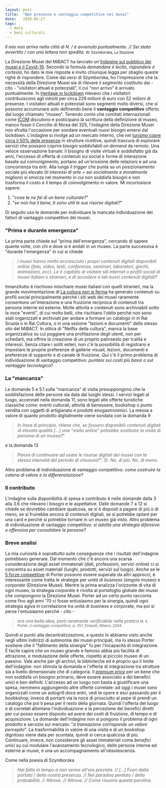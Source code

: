 ```yaml
---
layout: post
title:  "Non presenze e vantaggio competitivo nei musei"
date:   2020-05-27
tags:
  - data
  - beni culturali
---
```


*Il mio non arrivo nella città di N. / è avvenuto puntualmente. // Sei stato avvertito / con una lettera non spedita.*
<small>W. Szymborska, La Stazione</small>

La Direzione Musei del MiBACT ha lanciato un'[Indagine sul pubblico dei musei e il Covid-19](https://docs.google.com/forms/d/e/1FAIpQLSe7v3LuzkgMXFB4zLF3H6JB1_opp8U807fGm3op6VEsIlC9fQ/viewform). Secondo la formula *domandare è lecito, rispondere è cortesia*, ho dato le mie risposte e invito chiunque legga per sbaglio queste righe di rispondere. Come dai versi di Szymborska, ho l'impressione che la necessità della Direzione Musei sia di rilevare il *segmento* costituito dai - cito -  "visitatori attuali e potenziali", il cui "non arrivo" è arrivato puntualmente. In [Heritage in lockdown](https://doi.org/10.5281/zenodo.3743482) rilevavo che i visitatori contribuiscono agli introiti per circa 229 milioni di euro con 52 milioni di presenze. I visitatori attuali e potenziali sono segmenti molto diversi, che si possono accumunare solo definendo bene il **vantaggio competitivo** offerto dal luogo chiamato "museo". Tenendo conto che comitati internazionali come [ICOM](https://icom.museum/en/) discutono e posticipano la scrittura della definizione di museo, manco fosse il Concilio di Nicea del 325, l'indagine della Direzione Musei non sfrutta l'occasione per sondare eventuali nuovi bisogni emersi dal lockdown. L'indagine si rivolge ad un mercato interno, che nel [turismo copre circa il 50% delle presenze](https://blog.mutantestate.io/turismo-e-produzione/) in strutture ricettive, quindi trascura di esplorare servizi che possano coprire bisogni soddisfabili *on demand* da remoto. Una veloce osservazione banale: il bisogno di visite virtuali è soddisfatto già da anni, l'eccesso di offerta di contenuti sui social e forme di interazione basate sul coinvolgimento, portano ad un'erosione delle relazioni e ad una concorrenza tra enti. Alla lunga il *trigger* che punta su un posizionamento sociale più elevato (*ti interessi di arte = sei socialmente e moralmente migliore*) si smorza nel momento in cui non soddisfa bisogni e non trasforma il costo e il tempo di coinvolgimento in valore. Mi incuriosisce sapere:

1. "*cosa te ne fai di un bene culturale?*"
2. "*se non hai il bene, ti sono utili le sue risorse digitali?*"

Di seguito uso le domande per individuare la mancata individuazione dei fattori di vantaggio competitivo dei musei.

### "Prima e durante emergenza"
La prima parte chiede sul "prima dell'emergenza", cercando di sapere quante volte, con chi e dove si è andati in un museo. La parte successiva è "durante l'emergenza" in cui si chiede

> *i musei hanno molto accresciuto i propri contenuti digitali disponibili online (foto, video, testi, conferenze, seminari, laboratori, giochi, animazioni, ecc). Le è capitato di visitare siti internet o profili social di musei italiani o stranieri, e di accedere a tali nuovi contenuti digitali?*

Innanzitutto è rischioso mischiare musei italiani con quelli stranieri, ma la grande movimentazione di [La cultura non si ferma](www.beniculturali.it/laculturanonsiferma) ha generato contenuti su profili social principalmente perché i siti web dei musei raramente consentono un'interazione e una fruizione reciproca di contenuti tra persone interne ed esterne. Molte attività e contenuti sono archiviabili sotto la voce "eventi", di cui molto belli, che rischiano l'oblio perché non sono stati organizzati e archiviati per andare a formare un catalogo in in Rai Scuola o in Rai Cultura, o in una sezione "lezioni e documenti" dello stesso sito del MiBACT. In ottica di "Netflix della cultura", manca la base organizzativa su cui poggiare una profilazione degli utenti, non per schedarli, ma offrire la creazione di un proprio palinsesto per lcalità e interessi. Senza citare i soliti esteri, non c'è la possibilità di registrarsi e impostare le proprie preferenze di gallerie visuali, lezioni, documenti e preferenze di supporto e di canale di fruizione. Qui c'è il primo problema di individuazione di vantaggio competitivo: *puntare sui costi più bassi o sul vantaggio tecnologico*?

### La "mancanza"
Le domande 5 e 5.1 sulla "mancanza" di visita presuppongono che la soddisfazione delle persone sia data dai luoghi stessi. I servizi legati al luogo, accennati nella domanda 11, sono legati alle offerte turistiche classiche come: eventi culturali, attività di benessere, bookshop o punto vendita con oggetti di artigianato e prodotti enogastronimici. La messa a valore di quanto prodotto digitalmente viene sondata con la domanda 9

> *In linea di principio, ritiene che, se fossero disponibili contenuti digitali di elevata qualità [...] una "visita online" potrebbe sostituire la visita di persona di un museo?*"

e la domanda 13

> *Pensa di continuare ad usare le risorse digitali dei musei con la stessa intensità del periodo di chiusura?*". *Sì*. *No, di più*. *No, di meno*.

Altro problema di individuazione di vantaggio competitivo: *come costruire la catena di valore e la differenziazione?*

### Il contributo
L'indagine sulla disponibilità di spesa e contributo è nelle domande dalla 3 alla 3.6 che rilevano i bisogni e le aspettative. Dalle domande 7 a 12 si chiede se dovrebbe cambiare qualcosa, se si è disposti a pagare di più o di meno, se si fruirebbe ancora di contenuti digitali, se si potrebbe optare per una card e perché si potrebbe tornare in un museo già visto. Altro problema di individuazione di vantaggio competitivo: *si adotta una strategia difensiva o offensiva per consolidare le persone?*

### Breve analisi
La mia curiosità è soprattutto sulle conseguenze che i risultati dell'indagine potrebbero generare. Dal momento che c'è ancora una scarsa considerazione degli asset immateriali (dati, professioni, servizi online) ci si concentra su asset materiali (luoghi, prodotti, servizi sul luogo). Anche se le [5 forze competitive](https://it.wikipedia.org/wiki/Modello_delle_cinque_forze_competitive_di_Porter) di Porter possono essere superate da altri approcci, è interessante come tratta le strategie per *unità di business* (singolo museo) e *corporate* (Direzione Musei). Mentre la prima analizza l'orizzonte di vita di ogni museo, la strategia *corporate* è rivolta al portafoglio globale dei musei che compongono la Direzione Musei. Porter ad un certo punto racconta come fino agli anni '70 ci fosse entusiasmo per la sinergia, quindi ogni strategia agiva in correlazione tra unità di business e corporate, ma poi si perse l'entusiasmo perché - cito -

> *era una bella idea, però raramente verificabile nella pratica* <small>M. E. Porter, *Il vantaggio competitivo*, p. 357, Einaudi, Milano, 2004</small>

Quindi si puntò alla decentralizzazione, e questo lo abbiamo visto anche negli ultimi indirizzi di autonomia dei musei principali, ma lo stesso Porter sostiene che il "fallimento della sinergia" fu per l'incapacità di integrazione. È facile capire che un museo grande e famoso abbia più facilità di attrazione, e modulazione delle offerte, rispetto al piccolo museo di un paesino. Vale anche per gli archivi, le biblioteche ed è proprio qui il limite dell'indagine: non stimola la domanda e l'offerta di integrazione tra strutture sia a livello dimensionale che di categoria. Il *[premium price](https://en.wikipedia.org/wiki/Premium_pricing)* per un bene che non soddisfa un bisogno primario, deve essere associato a dei benefici unici e ben definiti. L'accesso ad un luogo non basta a giustificare una spesa, nemmeno aggiungendo altre offerte correlate: ad oggi i musei sono organizzati come un autogrill doce entri, vedi le opere e esci passando per il boobkshop; invece di portarti via la noce di prosciutto al pepe di prendi un catalogo che poi ti pesa per il resto della giornata. Quindi l'offerta del luogo e di correlati allontana l'individuazione e la percezione dei benefici diretti per cui posso essere disposto ad avere dei costi di fruizione, di tempo e di acquisizione. Le domande dell'indagine non si pongono il problema di ogni prodotto e servizio sul mercato: "*a transazione corrisponde un valore percepito*". La trasformabilità in valore di una visita e di un bookshop dignitoso viene data per scontata, quindi si cerca qualcosa di più. Continuare, invece, non considerare gli asset immateriali come *benefici unici* su cui modulare l'avanzamento tecnologico, delle persone interne ed esterne ai musei, è una un accompagnamento all'obsolescenza.

Come nella poesia di Szymborska

> *Hai fatto in tempo a non venire all'ora prevista. // [...] Fuori dalla portata / della nostra presenza.  // Nel paradiso perduto / della probabilità. // Altrove. // Altrove. // Come risuona questa parolina.*
